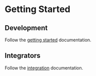 # Getting Started

## Development

Follow the [getting started](platform/ns8-magento-platform/getting-started.md) documentation.

## Integrators

Follow the [integration](platform/ns8-magento-platform/integration.md) documentation.
